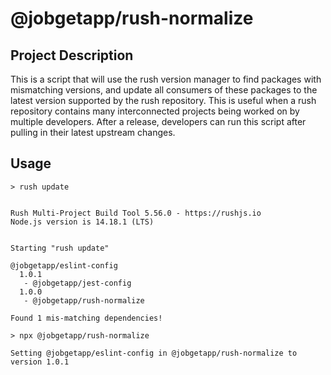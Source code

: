 # @jobgetapp/rush-normalize

## Project Description

This is a script that will use the rush version manager to find packages with mismatching versions, and update all consumers of these packages to the latest version supported by the rush repository. This is useful when a rush repository contains many interconnected projects being worked on by multiple developers. After a release, developers can run this script after pulling in their latest upstream changes.

## Usage

```
> rush update


Rush Multi-Project Build Tool 5.56.0 - https://rushjs.io
Node.js version is 14.18.1 (LTS)


Starting "rush update"

@jobgetapp/eslint-config
  1.0.1
   - @jobgetapp/jest-config
  1.0.0
   - @jobgetapp/rush-normalize

Found 1 mis-matching dependencies!

> npx @jobgetapp/rush-normalize

Setting @jobgetapp/eslint-config in @jobgetapp/rush-normalize to version 1.0.1
```


